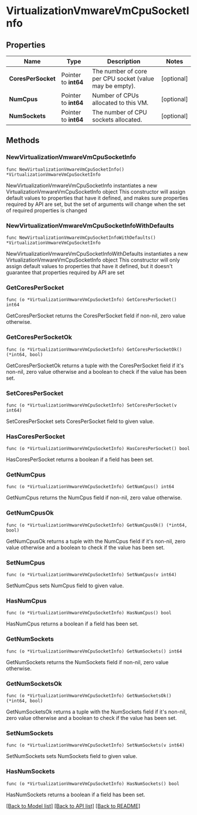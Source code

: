 # VirtualizationVmwareVmCpuSocketInfo

## Properties

Name | Type | Description | Notes
------------ | ------------- | ------------- | -------------
**CoresPerSocket** | Pointer to **int64** | The number of core per CPU socket (value may be empty). | [optional] 
**NumCpus** | Pointer to **int64** | Number of CPUs allocated to this VM. | [optional] 
**NumSockets** | Pointer to **int64** | The number of CPU sockets allocated. | [optional] 

## Methods

### NewVirtualizationVmwareVmCpuSocketInfo

`func NewVirtualizationVmwareVmCpuSocketInfo() *VirtualizationVmwareVmCpuSocketInfo`

NewVirtualizationVmwareVmCpuSocketInfo instantiates a new VirtualizationVmwareVmCpuSocketInfo object
This constructor will assign default values to properties that have it defined,
and makes sure properties required by API are set, but the set of arguments
will change when the set of required properties is changed

### NewVirtualizationVmwareVmCpuSocketInfoWithDefaults

`func NewVirtualizationVmwareVmCpuSocketInfoWithDefaults() *VirtualizationVmwareVmCpuSocketInfo`

NewVirtualizationVmwareVmCpuSocketInfoWithDefaults instantiates a new VirtualizationVmwareVmCpuSocketInfo object
This constructor will only assign default values to properties that have it defined,
but it doesn't guarantee that properties required by API are set

### GetCoresPerSocket

`func (o *VirtualizationVmwareVmCpuSocketInfo) GetCoresPerSocket() int64`

GetCoresPerSocket returns the CoresPerSocket field if non-nil, zero value otherwise.

### GetCoresPerSocketOk

`func (o *VirtualizationVmwareVmCpuSocketInfo) GetCoresPerSocketOk() (*int64, bool)`

GetCoresPerSocketOk returns a tuple with the CoresPerSocket field if it's non-nil, zero value otherwise
and a boolean to check if the value has been set.

### SetCoresPerSocket

`func (o *VirtualizationVmwareVmCpuSocketInfo) SetCoresPerSocket(v int64)`

SetCoresPerSocket sets CoresPerSocket field to given value.

### HasCoresPerSocket

`func (o *VirtualizationVmwareVmCpuSocketInfo) HasCoresPerSocket() bool`

HasCoresPerSocket returns a boolean if a field has been set.

### GetNumCpus

`func (o *VirtualizationVmwareVmCpuSocketInfo) GetNumCpus() int64`

GetNumCpus returns the NumCpus field if non-nil, zero value otherwise.

### GetNumCpusOk

`func (o *VirtualizationVmwareVmCpuSocketInfo) GetNumCpusOk() (*int64, bool)`

GetNumCpusOk returns a tuple with the NumCpus field if it's non-nil, zero value otherwise
and a boolean to check if the value has been set.

### SetNumCpus

`func (o *VirtualizationVmwareVmCpuSocketInfo) SetNumCpus(v int64)`

SetNumCpus sets NumCpus field to given value.

### HasNumCpus

`func (o *VirtualizationVmwareVmCpuSocketInfo) HasNumCpus() bool`

HasNumCpus returns a boolean if a field has been set.

### GetNumSockets

`func (o *VirtualizationVmwareVmCpuSocketInfo) GetNumSockets() int64`

GetNumSockets returns the NumSockets field if non-nil, zero value otherwise.

### GetNumSocketsOk

`func (o *VirtualizationVmwareVmCpuSocketInfo) GetNumSocketsOk() (*int64, bool)`

GetNumSocketsOk returns a tuple with the NumSockets field if it's non-nil, zero value otherwise
and a boolean to check if the value has been set.

### SetNumSockets

`func (o *VirtualizationVmwareVmCpuSocketInfo) SetNumSockets(v int64)`

SetNumSockets sets NumSockets field to given value.

### HasNumSockets

`func (o *VirtualizationVmwareVmCpuSocketInfo) HasNumSockets() bool`

HasNumSockets returns a boolean if a field has been set.


[[Back to Model list]](../README.md#documentation-for-models) [[Back to API list]](../README.md#documentation-for-api-endpoints) [[Back to README]](../README.md)


